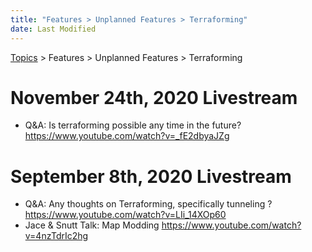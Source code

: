 ```yaml
---
title: "Features > Unplanned Features > Terraforming"
date: Last Modified
---
```

[Topics](../../../topics.md) > Features > Unplanned Features > Terraforming

# November 24th, 2020 Livestream
* Q&A: Is terraforming possible any time in the future? https://www.youtube.com/watch?v=_fE2dbyaJZg

# September 8th, 2020 Livestream
* Q&A: Any thoughts on Terraforming, specifically tunneling ? https://www.youtube.com/watch?v=LIi_14XOp60
* Jace & Snutt Talk: Map Modding https://www.youtube.com/watch?v=4nzTdrIc2hg
